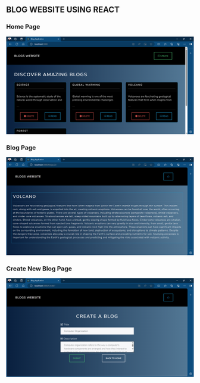 ## BLOG WEBSITE USING REACT

### Home Page
![Home Page](Home.png)

### Blog Page
![Blog Page](blogpage.png)

### Create New Blog Page
![Create Page](Createpage.png)
